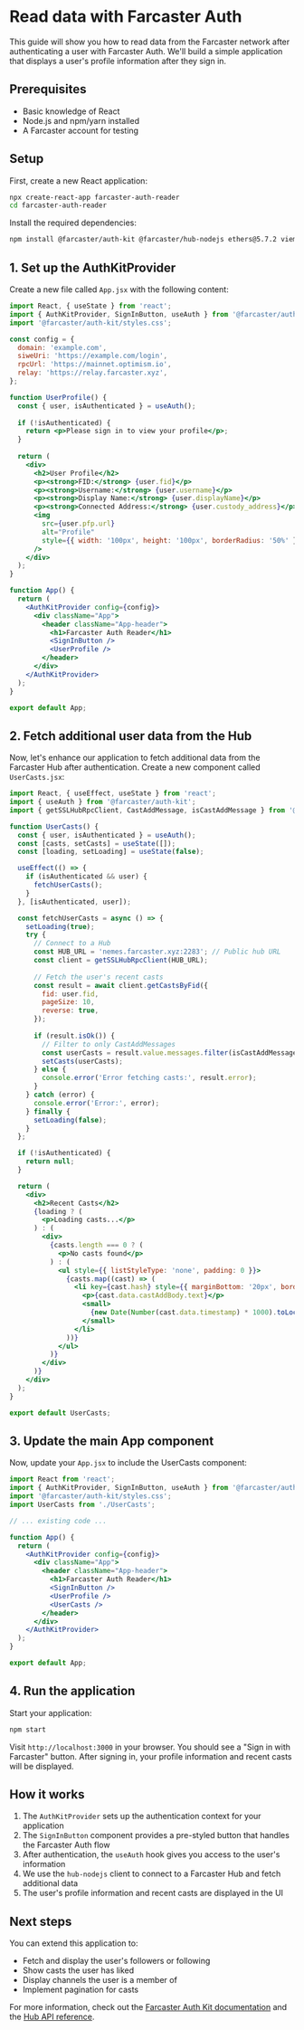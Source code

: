 # Read data with Farcaster Auth

This guide will show you how to read data from the Farcaster network after authenticating a user with Farcaster Auth. We'll build a simple application that displays a user's profile information after they sign in.

## Prerequisites

- Basic knowledge of React
- Node.js and npm/yarn installed
- A Farcaster account for testing

## Setup

First, create a new React application:

```bash
npx create-react-app farcaster-auth-reader
cd farcaster-auth-reader
```

Install the required dependencies:

```bash
npm install @farcaster/auth-kit @farcaster/hub-nodejs ethers@5.7.2 viem
```

## 1. Set up the AuthKitProvider

Create a new file called `App.jsx` with the following content:

```jsx
import React, { useState } from 'react';
import { AuthKitProvider, SignInButton, useAuth } from '@farcaster/auth-kit';
import '@farcaster/auth-kit/styles.css';

const config = {
  domain: 'example.com',
  siweUri: 'https://example.com/login',
  rpcUrl: 'https://mainnet.optimism.io',
  relay: 'https://relay.farcaster.xyz',
};

function UserProfile() {
  const { user, isAuthenticated } = useAuth();
  
  if (!isAuthenticated) {
    return <p>Please sign in to view your profile</p>;
  }
  
  return (
    <div>
      <h2>User Profile</h2>
      <p><strong>FID:</strong> {user.fid}</p>
      <p><strong>Username:</strong> {user.username}</p>
      <p><strong>Display Name:</strong> {user.displayName}</p>
      <p><strong>Connected Address:</strong> {user.custody_address}</p>
      <img 
        src={user.pfp.url} 
        alt="Profile" 
        style={{ width: '100px', height: '100px', borderRadius: '50%' }} 
      />
    </div>
  );
}

function App() {
  return (
    <AuthKitProvider config={config}>
      <div className="App">
        <header className="App-header">
          <h1>Farcaster Auth Reader</h1>
          <SignInButton />
          <UserProfile />
        </header>
      </div>
    </AuthKitProvider>
  );
}

export default App;
```

## 2. Fetch additional user data from the Hub

Now, let's enhance our application to fetch additional data from the Farcaster Hub after authentication. Create a new component called `UserCasts.jsx`:

```jsx
import React, { useEffect, useState } from 'react';
import { useAuth } from '@farcaster/auth-kit';
import { getSSLHubRpcClient, CastAddMessage, isCastAddMessage } from '@farcaster/hub-nodejs';

function UserCasts() {
  const { user, isAuthenticated } = useAuth();
  const [casts, setCasts] = useState([]);
  const [loading, setLoading] = useState(false);

  useEffect(() => {
    if (isAuthenticated && user) {
      fetchUserCasts();
    }
  }, [isAuthenticated, user]);

  const fetchUserCasts = async () => {
    setLoading(true);
    try {
      // Connect to a Hub
      const HUB_URL = 'nemes.farcaster.xyz:2283'; // Public hub URL
      const client = getSSLHubRpcClient(HUB_URL);
      
      // Fetch the user's recent casts
      const result = await client.getCastsByFid({
        fid: user.fid,
        pageSize: 10,
        reverse: true,
      });
      
      if (result.isOk()) {
        // Filter to only CastAddMessages
        const userCasts = result.value.messages.filter(isCastAddMessage);
        setCasts(userCasts);
      } else {
        console.error('Error fetching casts:', result.error);
      }
    } catch (error) {
      console.error('Error:', error);
    } finally {
      setLoading(false);
    }
  };

  if (!isAuthenticated) {
    return null;
  }

  return (
    <div>
      <h2>Recent Casts</h2>
      {loading ? (
        <p>Loading casts...</p>
      ) : (
        <div>
          {casts.length === 0 ? (
            <p>No casts found</p>
          ) : (
            <ul style={{ listStyleType: 'none', padding: 0 }}>
              {casts.map((cast) => (
                <li key={cast.hash} style={{ marginBottom: '20px', borderBottom: '1px solid #eee', paddingBottom: '10px' }}>
                  <p>{cast.data.castAddBody.text}</p>
                  <small>
                    {new Date(Number(cast.data.timestamp) * 1000).toLocaleString()}
                  </small>
                </li>
              ))}
            </ul>
          )}
        </div>
      )}
    </div>
  );
}

export default UserCasts;
```

## 3. Update the main App component

Now, update your `App.jsx` to include the UserCasts component:

```jsx
import React from 'react';
import { AuthKitProvider, SignInButton, useAuth } from '@farcaster/auth-kit';
import '@farcaster/auth-kit/styles.css';
import UserCasts from './UserCasts';

// ... existing code ...

function App() {
  return (
    <AuthKitProvider config={config}>
      <div className="App">
        <header className="App-header">
          <h1>Farcaster Auth Reader</h1>
          <SignInButton />
          <UserProfile />
          <UserCasts />
        </header>
      </div>
    </AuthKitProvider>
  );
}

export default App;
```

## 4. Run the application

Start your application:

```bash
npm start
```

Visit `http://localhost:3000` in your browser. You should see a "Sign in with Farcaster" button. After signing in, your profile information and recent casts will be displayed.

## How it works

1. The `AuthKitProvider` sets up the authentication context for your application
2. The `SignInButton` component provides a pre-styled button that handles the Farcaster Auth flow
3. After authentication, the `useAuth` hook gives you access to the user's information
4. We use the `hub-nodejs` client to connect to a Farcaster Hub and fetch additional data
5. The user's profile information and recent casts are displayed in the UI

## Next steps

You can extend this application to:

- Fetch and display the user's followers or following
- Show casts the user has liked
- Display channels the user is a member of
- Implement pagination for casts

For more information, check out the [Farcaster Auth Kit documentation](/auth-kit/) and the [Hub API reference](/reference/hubble/httpapi/). 
